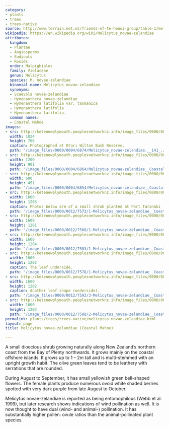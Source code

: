 ```yaml
---
category:
- plants
- trees
- trees-native
source: http://www.terrain.net.nz/friends-of-te-henui-group/table-1/melicytus-novae-zelandiae-coastal-mahoe.html
wikipedia: https://en.wikipedia.org/wiki/Melicytus_novae-zelandiae
attributes:
  kingdom:
  - Plantae
  - Angiosperms
  - Eudicots
  - Rosids
  order: Malpighiales
  family: Violaceae
  genus: Melicytus
  species: M. novae-zelandiae
  binomial name: Melicytus novae-zelandiae
  synonyms:
  - Scaevola novae-zelandiae
  - Hymenanthera novae-zelandiae
  - Hymenanthera latifolia var. tasmanica
  - Hymenanthera latifolia
  - Hymenanthera latifolia.
  common names:
  - Coastal Mahoe
images:
- src: http://ketenewplymouth.peoplesnetworknz.info/image_files/0000/0004/6874/Melicytus_novae-zelandiae.__141_.JPG
  width: 1024
  height: 766
  caption: Photographed at Otari Wilton Bush Reserve.
  path: "/image_files/0000/0004/6874/Melicytus_novae-zelandiae.__141_.JPG"
- src: http://ketenewplymouth.peoplesnetworknz.info/image_files/0000/0004/6864/Melicytus_novae-zelandiae__Coastal_Mahoe_1.JPG
  width: 1200
  height: 901
  path: "/image_files/0000/0004/6864/Melicytus_novae-zelandiae__Coastal_Mahoe_1.JPG"
- src: http://ketenewplymouth.peoplesnetworknz.info/image_files/0000/0004/6854/Melicytus_novae-zelandiae__Coastal_Mahoe_-004.JPG
  width: 600
  height: 451
  path: "/image_files/0000/0004/6854/Melicytus_novae-zelandiae__Coastal_Mahoe_-004.JPG"
- src: http://ketenewplymouth.peoplesnetworknz.info/image_files/0000/0012/7573/1-Melicytus_novae-zelandiae__Coastal_Mahoe_-002.JPG
  width: 1600
  height: 1203
  caption: Photos below are of a small shrub planted at Port Taranaki
  path: "/image_files/0000/0012/7573/1-Melicytus_novae-zelandiae__Coastal_Mahoe_-002.JPG"
- src: http://ketenewplymouth.peoplesnetworknz.info/image_files/0000/0012/7568/1-Melicytus_novae-zelandiae__Coastal_Mahoe_-001.JPG
  width: 1600
  height: 1201
  path: "/image_files/0000/0012/7568/1-Melicytus_novae-zelandiae__Coastal_Mahoe_-001.JPG"
- src: http://ketenewplymouth.peoplesnetworknz.info/image_files/0000/0012/7583/1-Melicytus_novae-zelandiae__Coastal_Mahoe_-008.JPG
  width: 1600
  height: 1204
  path: "/image_files/0000/0012/7583/1-Melicytus_novae-zelandiae__Coastal_Mahoe_-008.JPG"
- src: http://ketenewplymouth.peoplesnetworknz.info/image_files/0000/0012/7578/1-Melicytus_novae-zelandiae__Coastal_Mahoe_-005.JPG
  width: 1600
  height: 1202
  caption: The leaf underside.
  path: "/image_files/0000/0012/7578/1-Melicytus_novae-zelandiae__Coastal_Mahoe_-005.JPG"
- src: http://ketenewplymouth.peoplesnetworknz.info/image_files/0000/0012/7593/3-Melicytus_novae-zelandiae__Coastal_Mahoe_-007.JPG
  width: 1600
  height: 1202
  caption: Another leaf shape (underside).
  path: "/image_files/0000/0012/7593/3-Melicytus_novae-zelandiae__Coastal_Mahoe_-007.JPG"
- src: http://ketenewplymouth.peoplesnetworknz.info/image_files/0000/0012/7588/2-Melicytus_novae-zelandiae__Coastal_Mahoe_-006.JPG
  width: 1600
  height: 1203
  path: "/image_files/0000/0012/7588/2-Melicytus_novae-zelandiae__Coastal_Mahoe_-006.JPG"
permalink: plants/trees/trees-native/melicytus_novae-zelandiae.html
layout: page
title: Melicytus novae-zelandiae (Coastal Mahoe)

---
```

A small dioecious shrub growing naturally along New Zealand’s northern coast from the Bay of Plenty northwards. It grows mainly on the coastal offshore islands. It grows up to 1 – 2m tall and is multi-stemmed with an upright growth habit. The olive green leaves tend to be leathery with serrations that are rounded.

During August to September, it has small yellowish green bell-shaped flowers. The female plants produce numerous ovoid white shaded berries spotted with very dark purple from late August to October.</p> <p>Melicytus novae-zelandiae is reported as being entomophilous (Webb et al. 1999), but later research shows indications of wind pollination as well. It is now thought to have dual (wind- and animal-) pollination. It has substantially higher pollen: ovule ratios than the animal-pollinated plant species.
